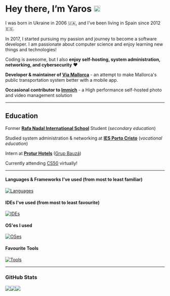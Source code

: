 # Hey there, I’m Yaros <img src="https://media.giphy.com/media/hvRJCLFzcasrR4ia7z/giphy.gif" width="20px">


I was born in Ukraine in 2006 🇺🇦, and I've been living in Spain since 2012 🇪🇸.

In 2017, I started pursuing my passion and journey to become a software developer.
I am passionate about computer science and enjoy learning new things and technologies!

Coding is awesome, but I also **enjoy self-hosting, system administration, networking, and cybersecurity** ❤️

**Developer & maintainer of [Via Mallorca](https://github.com/open-transport-mallorca/ViaMallorca)** - an attempt to make Mallorca's public transportation system better with a mobile app.

**Occasional contributor to [Immich](https://github.com/immich-app/immich)** - a High performance self-hosted photo and video management solution

---
## Education
Former **[Rafa Nadal International School](https://www.rafanadalschool.com)** Student (*secondary education*)

Studied system administration & networking at **[IES Porto Cristo](https://iesportocristo.net)** (*vocational education*)

Intern at **[Protur Hotels](https://protur-hotels.com)** ([Grup Bauzá](https://grupbauza.es/))

Currently attending [CS50](https://pll.harvard.edu/course/cs50-introduction-computer-science) virtually!

---

<h4>Languages & Frameworks I've used (from most to least familiar)</h4>

[![Languages](https://skillicons.dev/icons?i=dart,flutter,firebase,html,css,js,ts,tailwind,react,nextjs,astro,java,python,docker,cs,mysql,kotlin,unity,nodejs,vercel,arduino,swift,lua,c,cpp)](https://skillicons.dev)


#### IDEs I've used (from most to least favourite)

[![IDEs](https://skillicons.dev/icons?i=vscode,webstorm,pycharm,idea,androidstudio,visualstudio,sublime,eclipse)](https://skillicons.dev)


#### OS'es I used

[![OSes](https://skillicons.dev/icons?i=windows,apple,debian,arch,kali,mint,ubuntu)](https://skillicons.dev)

#### Favourite Tools

[![Tools](https://skillicons.dev/icons?i=git,photoshop,postman,figma,aftereffects,au,ableton,blender,illustrator)](https://skillicons.dev)

---

### GitHub Stats
<div style="display: flex; flex-wrap: wrap; flex-direction: row;">
  <img src="https://github-readme-stats.vercel.app/api?username=YarosMallorca&count_private=true&include_all_commits=true&show_icons=true&hide_border=true&bg_color=161B22&text_color=c9d1d9&title_color=50a6ff&icon_color=3572a5">
  <img src="https://github-readme-stats.vercel.app/api/top-langs/?username=YarosMallorca&langs_count=8&layout=compact&hide_border=true&bg_color=161B22&text_color=c9d1d9&title_color=50a6ff&icon_color=3572a5&card_width=445"/>
  <img src="http://github-readme-streak-stats.herokuapp.com?user=YarosMallorca&theme=dark&hide_border=true&background=161B22&ring=50A6FF&fire=FF9022&currStreakLabel=FFFFFF">
</div>


